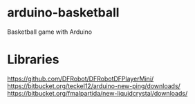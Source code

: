# arduino-basketball
Basketball game with Arduino
# Libraries
https://github.com/DFRobot/DFRobotDFPlayerMini/
https://bitbucket.org/teckel12/arduino-new-ping/downloads/
https://bitbucket.org/fmalpartida/new-liquidcrystal/downloads/
